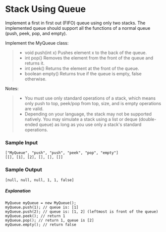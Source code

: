 ﻿#   Stack Using Queue

Implement a first in first out (FIFO) queue using only two stacks. The implemented queue should support all the functions of a normal queue (push, peek, pop, and empty).

Implement the MyQueue class:

> * void push(int x) Pushes element x to the back of the queue.
> * int pop() Removes the element from the front of the queue and returns it.
> * int peek() Returns the element at the front of the queue.
> * boolean empty() Returns true if the queue is empty, false otherwise.

Notes:

> * You must use only standard operations of a stack, which means only push to top, peek/pop from top, size, and is empty operations are valid.
> * Depending on your language, the stack may not be supported natively. You may simulate a stack using a list or deque (double-ended queue) as long as you use only a stack's standard operations.

### Sample Input
```   
["MyQueue", "push", "push", "peek", "pop", "empty"]
[[], [1], [2], [], [], []]
```

### Sample Output
```
[null, null, null, 1, 1, false]
```


##### Explanation
```
MyQueue myQueue = new MyQueue();
myQueue.push(1); // queue is: [1]
myQueue.push(2); // queue is: [1, 2] (leftmost is front of the queue)
myQueue.peek(); // return 1
myQueue.pop(); // return 1, queue is [2]
myQueue.empty(); // return false

```
